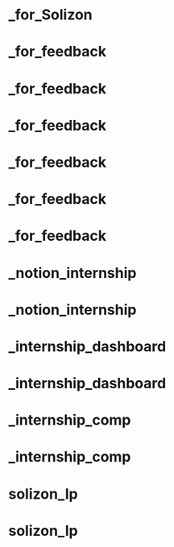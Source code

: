 # _for_Solizon
# _for_feedback
# _for_feedback
# _for_feedback
# _for_feedback
# _for_feedback
# _for_feedback
# _notion_internship
# _notion_internship
# _internship_dashboard
# _internship_dashboard
# _internship_comp
# _internship_comp
# solizon_lp
# solizon_lp
